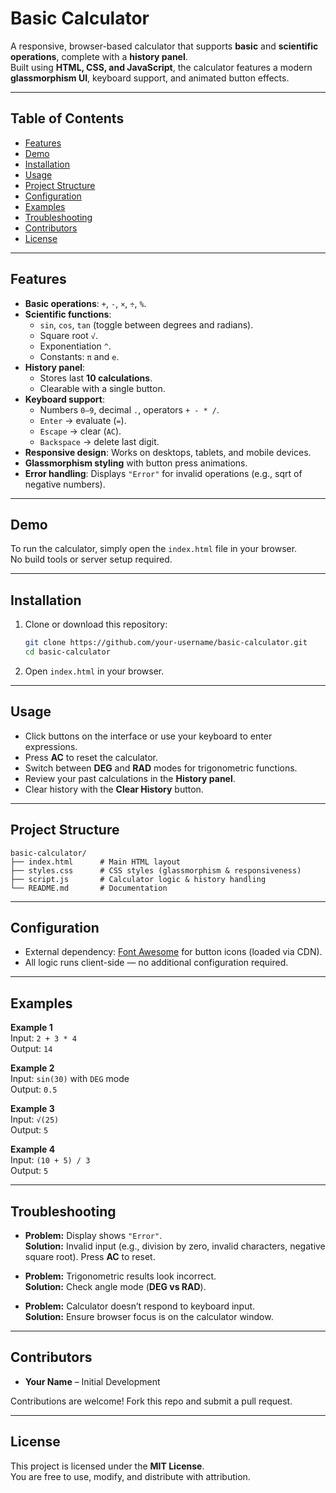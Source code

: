 # Basic Calculator

A responsive, browser-based calculator that supports **basic** and **scientific operations**, complete with a **history panel**.  
Built using **HTML, CSS, and JavaScript**, the calculator features a modern **glassmorphism UI**, keyboard support, and animated button effects.

---

## Table of Contents

- [Features](#features)  
- [Demo](#demo)  
- [Installation](#installation)  
- [Usage](#usage)  
- [Project Structure](#project-structure)  
- [Configuration](#configuration)  
- [Examples](#examples)  
- [Troubleshooting](#troubleshooting)  
- [Contributors](#contributors)  
- [License](#license)  

---

## Features

- **Basic operations**: `+`, `-`, `×`, `÷`, `%`.  
- **Scientific functions**:  
  - `sin`, `cos`, `tan` (toggle between degrees and radians).  
  - Square root `√`.  
  - Exponentiation `^`.  
  - Constants: `π` and `e`.  
- **History panel**:  
  - Stores last **10 calculations**.  
  - Clearable with a single button.  
- **Keyboard support**:  
  - Numbers `0–9`, decimal `.`, operators `+ - * /`.  
  - `Enter` → evaluate (`=`).  
  - `Escape` → clear (`AC`).  
  - `Backspace` → delete last digit.  
- **Responsive design**: Works on desktops, tablets, and mobile devices.  
- **Glassmorphism styling** with button press animations.  
- **Error handling**: Displays `"Error"` for invalid operations (e.g., sqrt of negative numbers).  

---

## Demo

To run the calculator, simply open the `index.html` file in your browser.  
No build tools or server setup required.

---

## Installation

1. Clone or download this repository:  
   ```bash
   git clone https://github.com/your-username/basic-calculator.git
   cd basic-calculator
   ```
2. Open `index.html` in your browser.

---

## Usage

- Click buttons on the interface or use your keyboard to enter expressions.  
- Press **AC** to reset the calculator.  
- Switch between **DEG** and **RAD** modes for trigonometric functions.  
- Review your past calculations in the **History panel**.  
- Clear history with the **Clear History** button.  

---

## Project Structure

```plaintext
basic-calculator/
├── index.html      # Main HTML layout
├── styles.css      # CSS styles (glassmorphism & responsiveness)
├── script.js       # Calculator logic & history handling
└── README.md       # Documentation
```

---

## Configuration

- External dependency: [Font Awesome](https://cdnjs.com/libraries/font-awesome) for button icons (loaded via CDN).  
- All logic runs client-side — no additional configuration required.  

---

## Examples

**Example 1**  
Input: `2 + 3 * 4`  
Output: `14`  

**Example 2**  
Input: `sin(30)` with `DEG` mode  
Output: `0.5`  

**Example 3**  
Input: `√(25)`  
Output: `5`  

**Example 4**  
Input: `(10 + 5) / 3`  
Output: `5`  

---

## Troubleshooting

- **Problem:** Display shows `"Error"`.  
  **Solution:** Invalid input (e.g., division by zero, invalid characters, negative square root). Press **AC** to reset.  

- **Problem:** Trigonometric results look incorrect.  
  **Solution:** Check angle mode (**DEG vs RAD**).  

- **Problem:** Calculator doesn’t respond to keyboard input.  
  **Solution:** Ensure browser focus is on the calculator window.  

---

## Contributors

- **Your Name** – Initial Development  

Contributions are welcome! Fork this repo and submit a pull request.

---

## License

This project is licensed under the **MIT License**.  
You are free to use, modify, and distribute with attribution.
